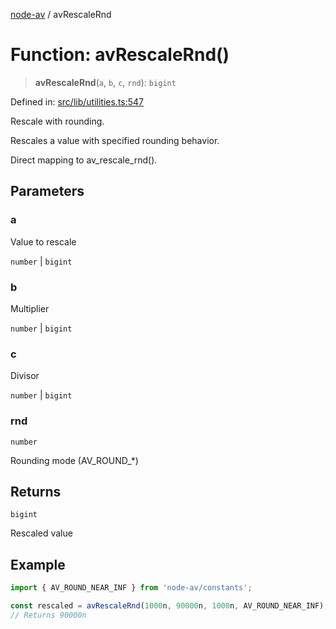 [node-av](../globals.md) / avRescaleRnd

# Function: avRescaleRnd()

> **avRescaleRnd**(`a`, `b`, `c`, `rnd`): `bigint`

Defined in: [src/lib/utilities.ts:547](https://github.com/seydx/av/blob/f8631fc881b394300b1479f511d55cf1c370a87f/src/lib/utilities.ts#L547)

Rescale with rounding.

Rescales a value with specified rounding behavior.

Direct mapping to av_rescale_rnd().

## Parameters

### a

Value to rescale

`number` | `bigint`

### b

Multiplier

`number` | `bigint`

### c

Divisor

`number` | `bigint`

### rnd

`number`

Rounding mode (AV_ROUND_*)

## Returns

`bigint`

Rescaled value

## Example

```typescript
import { AV_ROUND_NEAR_INF } from 'node-av/constants';

const rescaled = avRescaleRnd(1000n, 90000n, 1000n, AV_ROUND_NEAR_INF);
// Returns 90000n
```
